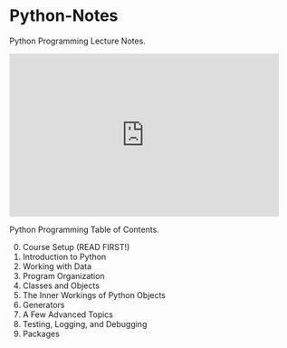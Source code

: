 # Python-Notes
Python Programming Lecture Notes.

<iframe src="https://onedrive.live.com/embed?resid=D73D7E04D16EE475%21747&authkey=!AMO4dONC_VH2cAg&em=2" width="476" height="288" frameborder="0" scrolling="no"></iframe>

Python Programming Table of Contents.

0. Course Setup (READ FIRST!)
1. Introduction to Python
2. Working with Data
3. Program Organization
4. Classes and Objects
5. The Inner Workings of Python Objects
6. Generators
7. A Few Advanced Topics
8. Testing, Logging, and Debugging
9. Packages
